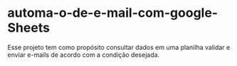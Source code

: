 # automa-o-de-e-mail-com-google-Sheets
Esse projeto tem como propósito consultar dados em uma planilha validar e enviar e-mails de acordo com a condição desejada.

